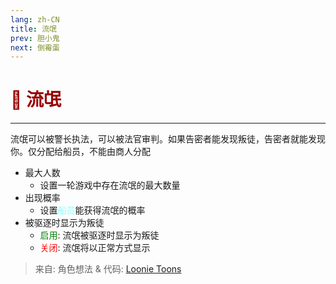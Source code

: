 ```yaml
---
lang: zh-CN
title: 流氓
prev: 胆小鬼
next: 倒霉蛋
---
```


# <font color=#980404>👹 <b>流氓</b></font> <Badge text="有害类" type="tip" vertical="middle"/>
---

流氓可以被警长执法，可以被法官审判。如果告密者能发现叛徒，告密者就能发现你。仅分配给船员，不能由商人分配
* 最大人数
  * 设置一轮游戏中存在流氓的最大数量
* 出现概率
  * 设置<font color=#8cffff>船员</font>能获得流氓的概率
* 被驱逐时显示为叛徒
  * <font color=green>启用</font>: 流氓被驱逐时显示为叛徒
  * <font color=red>关闭</font>: 流氓将以正常方式显示

> 来自: 角色想法 & 代码: [Loonie Toons](https://github.com/Loonie-Toons)
